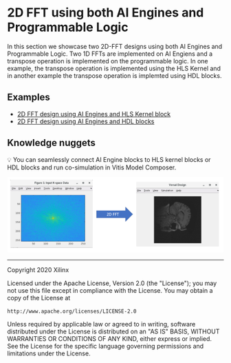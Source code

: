 # 2D FFT using both AI Engines and Programmable Logic
In this section we showcase two 2D-FFT designs using both AI Engines and Programmable Logic. 
Two 1D FFTs are implemented on AI Engiens and a transpose operation is implemented on the programmable logic.
In one example, the transpose operation is implemented using the HLS Kernel and in another example the transpose operation is implemted using HDL blocks.

## Examples

- [2D FFT design using AI Engines and HLS Kernel block](README_HLS.md)
- [2D FFT design using AI Engines and HDL blocks](REAMDE_HDL.md)

## Knowledge nuggets
:bulb: You can seamlessly connect AI Engine blocks to HLS kernel blocks or HDL blocks and run co-simulation in Vitis Model Composer.



<p align="center">
<img src="images/fft_2d_in_out.png">
</p>

------------
Copyright 2020 Xilinx

Licensed under the Apache License, Version 2.0 (the "License");
you may not use this file except in compliance with the License.
You may obtain a copy of the License at

    http://www.apache.org/licenses/LICENSE-2.0

Unless required by applicable law or agreed to in writing, software
distributed under the License is distributed on an "AS IS" BASIS,
WITHOUT WARRANTIES OR CONDITIONS OF ANY KIND, either express or implied.
See the License for the specific language governing permissions and
limitations under the License.
